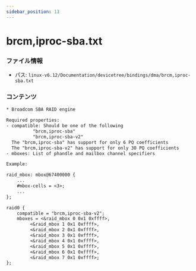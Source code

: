 ```yaml
---
sidebar_position: 13
---
```

# brcm,iproc-sba.txt

### ファイル情報

- パス: `linux-v6.12/Documentation/devicetree/bindings/dma/brcm,iproc-sba.txt`

### コンテンツ

```txt
* Broadcom SBA RAID engine

Required properties:
- compatible: Should be one of the following
	      "brcm,iproc-sba"
	      "brcm,iproc-sba-v2"
  The "brcm,iproc-sba" has support for only 6 PQ coefficients
  The "brcm,iproc-sba-v2" has support for only 30 PQ coefficients
- mboxes: List of phandle and mailbox channel specifiers

Example:

raid_mbox: mbox@67400000 {
	...
	#mbox-cells = <3>;
	...
};

raid0 {
	compatible = "brcm,iproc-sba-v2";
	mboxes = <&raid_mbox 0 0x1 0xffff>,
		 <&raid_mbox 1 0x1 0xffff>,
		 <&raid_mbox 2 0x1 0xffff>,
		 <&raid_mbox 3 0x1 0xffff>,
		 <&raid_mbox 4 0x1 0xffff>,
		 <&raid_mbox 5 0x1 0xffff>,
		 <&raid_mbox 6 0x1 0xffff>,
		 <&raid_mbox 7 0x1 0xffff>;
};

```
